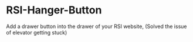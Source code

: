 # RSI-Hanger-Button
Add a drawer button into the drawer of your RSI website, (Solved the issue of elevator getting stuck)
